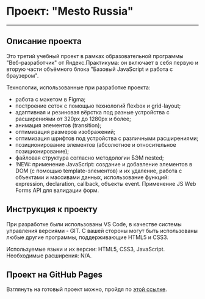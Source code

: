 # Проект: "Mesto Russia"

---

## Описание проекта

Это третий учебный проект в рамках образовательной программы "Веб-разработчик" от Яндекс.Практикума: он включает в себя первую и вторую части объёмного блока "Базовый JavaScript и работа с браузером".

Технологии, использованные при разработке проекта:

- работа с макетом в Figma;
- построение сеток с помощью технологий flexbox и grid-layout;
- адаптивная и резиновая вёрстка под разные устройства с расширениями от 320px до 1280px и более;
- анимация элементов (transition);
- оптимизация размеров изображений;
- оптимизация шрифтов под устройства с различными расширениями;
- позиционирование элементов (абсолютное и относительное позиционирование);
- файловая структура согласно методологии БЭМ nested;
- !NEW: применение JavaScript: создание и добавление элементов в DOM (с помощью template-элементов) и их удаление, работа с объектами и массивами данных, использование функций: expression, declaration, callback, объекты event. Применение JS Web Forms API для валидации форм.

## Инструкция к проекту

При разработке были использованы VS Code, в качестве системы управления версиями - GIT.
С вашей стороны могут быть использованы любые другие программы, поддерживающие HTML5 и CSS3.

Используемые языки и их версии: HTML5, CSS3, JavaScript. Необходимые расширения: N/A.

## Проект на GitHub Pages

Взглянуть на готовый проект можно, пройдя по [этой ссылке](https://evamoer.github.io/mesto/index.html).
